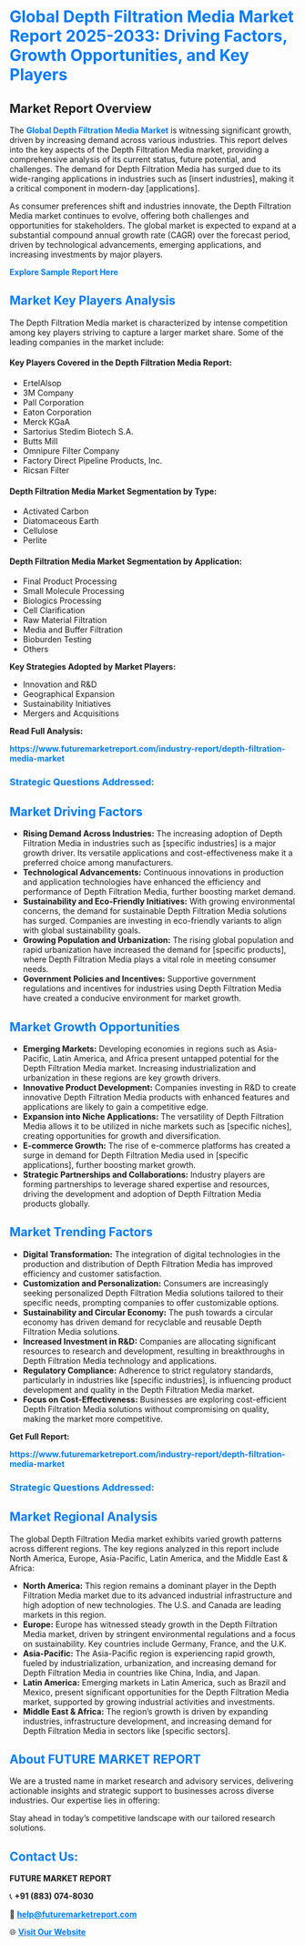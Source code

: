 <h1 style="color: #007BFF;">Global Depth Filtration Media Market Report 2025-2033: Driving Factors, Growth Opportunities, and Key Players</h1>

<section id="overview">
<h2>Market Report Overview</h2>
<p>The <a href="https://www.futuremarketreport.com/industry-report/depth-filtration-media-market" style="color: #007BFF; text-decoration: none;"><strong>Global Depth Filtration Media Market</strong></a> is witnessing significant growth, driven by increasing demand across various industries. This report delves into the key aspects of the Depth Filtration Media market, providing a comprehensive analysis of its current status, future potential, and challenges. The demand for Depth Filtration Media has surged due to its wide-ranging applications in industries such as [insert industries], making it a critical component in modern-day [applications].</p>
<p>As consumer preferences shift and industries innovate, the Depth Filtration Media market continues to evolve, offering both challenges and opportunities for stakeholders. The global market is expected to expand at a substantial compound annual growth rate (CAGR) over the forecast period, driven by technological advancements, emerging applications, and increasing investments by major players.</p>
</section>

<section id="overview">
<p><a href="https://www.futuremarketreport.com/request-sample/reportId=89077" style="color: #007BFF; text-decoration: none;"><strong>Explore Sample Report Here</strong></a></p>
</section>

<section id="key-players">
<h2 style="color: #007BFF;">Market Key Players Analysis</h2>
<p>The Depth Filtration Media market is characterized by intense competition among key players striving to capture a larger market share. Some of the leading companies in the market include:</p>
<h4>Key Players Covered in the Depth Filtration Media Report:</h4>
<ul><li>ErtelAlsop</li><li>3M Company</li><li>Pall Corporation</li><li>Eaton Corporation</li><li>Merck KGaA</li><li>Sartorius Stedim Biotech S.A.</li><li>Butts Mill</li><li>Omnipure Filter Company</li><li>Factory Direct Pipeline Products, Inc.</li><li>Ricsan Filter</li></ul>
<h4>Depth Filtration Media Market Segmentation by Type:</h4>
<ul><li>Activated Carbon</li><li>Diatomaceous Earth</li><li>Cellulose</li><li>Perlite</li></ul>

<h4>Depth Filtration Media Market Segmentation by Application:</h4>
<ul><li>Final Product Processing</li><li>Small Molecule Processing</li><li>Biologics Processing</li><li>Cell Clarification</li><li>Raw Material Filtration</li><li>Media and Buffer Filtration</li><li>Bioburden Testing</li><li>Others</li></ul>
<p><strong>Key Strategies Adopted by Market Players:</strong></p>
<ul>
<li>Innovation and R&D</li>
<li>Geographical Expansion</li>
<li>Sustainability Initiatives</li>
<li>Mergers and Acquisitions</li>
</ul>
</section>

<section>
<p><strong>Read Full Analysis: </strong></p><a href="https://www.futuremarketreport.com/industry-report/depth-filtration-media-market" style="color: #007BFF; text-decoration: none;"><strong>https://www.futuremarketreport.com/industry-report/depth-filtration-media-market</strong></a>
<h3 style="color: #007BFF;">Strategic Questions Addressed:</h3>
</section>

<section id="driving-factors">
<h2 style="color: #007BFF;">Market Driving Factors</h2>
<ul>
<li><strong>Rising Demand Across Industries:</strong> The increasing adoption of Depth Filtration Media in industries such as [specific industries] is a major growth driver. Its versatile applications and cost-effectiveness make it a preferred choice among manufacturers.</li>
<li><strong>Technological Advancements:</strong> Continuous innovations in production and application technologies have enhanced the efficiency and performance of Depth Filtration Media, further boosting market demand.</li>
<li><strong>Sustainability and Eco-Friendly Initiatives:</strong> With growing environmental concerns, the demand for sustainable Depth Filtration Media solutions has surged. Companies are investing in eco-friendly variants to align with global sustainability goals.</li>
<li><strong>Growing Population and Urbanization:</strong> The rising global population and rapid urbanization have increased the demand for [specific products], where Depth Filtration Media plays a vital role in meeting consumer needs.</li>
<li><strong>Government Policies and Incentives:</strong> Supportive government regulations and incentives for industries using Depth Filtration Media have created a conducive environment for market growth.</li>
</ul>
</section>

<section id="growth-opportunities">
<h2 style="color: #007BFF;">Market Growth Opportunities</h2>
<ul>
<li><strong>Emerging Markets:</strong> Developing economies in regions such as Asia-Pacific, Latin America, and Africa present untapped potential for the Depth Filtration Media market. Increasing industrialization and urbanization in these regions are key growth drivers.</li>
<li><strong>Innovative Product Development:</strong> Companies investing in R&D to create innovative Depth Filtration Media products with enhanced features and applications are likely to gain a competitive edge.</li>
<li><strong>Expansion into Niche Applications:</strong> The versatility of Depth Filtration Media allows it to be utilized in niche markets such as [specific niches], creating opportunities for growth and diversification.</li>
<li><strong>E-commerce Growth:</strong> The rise of e-commerce platforms has created a surge in demand for Depth Filtration Media used in [specific applications], further boosting market growth.</li>
<li><strong>Strategic Partnerships and Collaborations:</strong> Industry players are forming partnerships to leverage shared expertise and resources, driving the development and adoption of Depth Filtration Media products globally.</li>
</ul>
</section>

<section id="trending-factors">
<h2 style="color: #007BFF;">Market Trending Factors</h2>
<ul>
<li><strong>Digital Transformation:</strong> The integration of digital technologies in the production and distribution of Depth Filtration Media has improved efficiency and customer satisfaction.</li>
<li><strong>Customization and Personalization:</strong> Consumers are increasingly seeking personalized Depth Filtration Media solutions tailored to their specific needs, prompting companies to offer customizable options.</li>
<li><strong>Sustainability and Circular Economy:</strong> The push towards a circular economy has driven demand for recyclable and reusable Depth Filtration Media solutions.</li>
<li><strong>Increased Investment in R&D:</strong> Companies are allocating significant resources to research and development, resulting in breakthroughs in Depth Filtration Media technology and applications.</li>
<li><strong>Regulatory Compliance:</strong> Adherence to strict regulatory standards, particularly in industries like [specific industries], is influencing product development and quality in the Depth Filtration Media market.</li>
<li><strong>Focus on Cost-Effectiveness:</strong> Businesses are exploring cost-efficient Depth Filtration Media solutions without compromising on quality, making the market more competitive.</li>
</ul>
</section>

<section>
<p><strong>Get Full Report: </strong></p><a href="https://www.futuremarketreport.com/industry-report/depth-filtration-media-market" style="color: #007BFF; text-decoration: none;"><strong>https://www.futuremarketreport.com/industry-report/depth-filtration-media-market</strong></a>
<h3 style="color: #007BFF;">Strategic Questions Addressed:</h3>
</section>


<section id="regional-analysis">
<h2 style="color: #007BFF;">Market Regional Analysis</h2>
<p>The global Depth Filtration Media market exhibits varied growth patterns across different regions. The key regions analyzed in this report include North America, Europe, Asia-Pacific, Latin America, and the Middle East & Africa:</p>
<ul>
<li><strong>North America:</strong> This region remains a dominant player in the Depth Filtration Media market due to its advanced industrial infrastructure and high adoption of new technologies. The U.S. and Canada are leading markets in this region.</li>
<li><strong>Europe:</strong> Europe has witnessed steady growth in the Depth Filtration Media market, driven by stringent environmental regulations and a focus on sustainability. Key countries include Germany, France, and the U.K.</li>
<li><strong>Asia-Pacific:</strong> The Asia-Pacific region is experiencing rapid growth, fueled by industrialization, urbanization, and increasing demand for Depth Filtration Media in countries like China, India, and Japan.</li>
<li><strong>Latin America:</strong> Emerging markets in Latin America, such as Brazil and Mexico, present significant opportunities for the Depth Filtration Media market, supported by growing industrial activities and investments.</li>
<li><strong>Middle East & Africa:</strong> The region’s growth is driven by expanding industries, infrastructure development, and increasing demand for Depth Filtration Media in sectors like [specific sectors].</li>
</ul>
</section>

<footer>
<h2 style="color: #007BFF;">About FUTURE MARKET REPORT</h2>
<p>We are a trusted name in market research and advisory services, delivering actionable insights and strategic support to businesses across diverse industries. Our expertise lies in offering:</p>

<p>Stay ahead in today’s competitive landscape with our tailored research solutions.</p>

<h2 style="color: #007BFF;">Contact Us:</h2>
<p><strong>FUTURE MARKET REPORT</strong></p>
<p>📞 <strong>+91 (883) 074-8030</strong></p>
<p>📧 <strong><a href="mailto:help@futuremarketreport.com" style="color: #007BFF;">help@futuremarketreport.com</a></strong></p>
<p>🌐 <strong><a href="https://www.futuremarketreport.com/" style="color: #007BFF;">Visit Our Website</a></strong></p>
</footer>